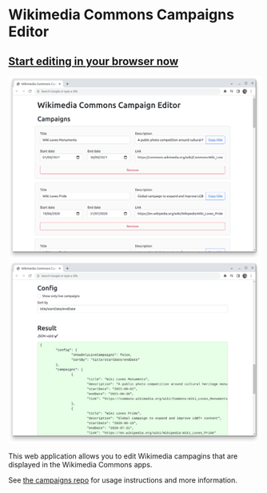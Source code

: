 # Wikimedia Commons Campaigns Editor

## **[Start editing in your browser now](https://commons-app.github.io/campaigns-editor/)**

![Screenshot showing a form to edit several campaigns](screenshot1.png)
![Screenshot of the config and output sections of the tool](screenshot2.png)

This web application allows you to edit Wikimedia campagins that are displayed in the Wikimedia Commons apps.

See [the campaigns repo](https://github.com/commons-app/campaigns) for usage instructions and more information.

